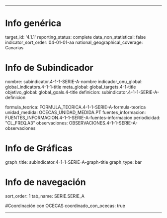 ---

# Info genérica
target_id: '4.1.1'
reporting_status: complete
data_non_statistical: false
indicator_sort_order: 04-01-01-aa
national_geographical_coverage: Canarias

# Info de Subindicador
nombre: subindicator.4-1-1-SERIE-A-nombre
indicador_onu_global: global_indicators.4-1-1-title
meta_global: global_targets.4-1-title
objetivo_global: global_goals.4-title
definicion: subindicator.4-1-1-SERIE-A-definicion

formula_teorica: FORMULA_TEORICA.4-1-1-SERIE-A-formula-teorica
unidad_medida: OCECAS_UNIDAD_MEDIDA.PT
fuentes_informacion: FUENTES_INFORMACION.4-1-1-SERIE-A-fuentes-informacion
periodicidad: "CL_FREQ.A3"
observaciones: OBSERVACIONES.4-1-1-SERIE-A-observaciones

# Info de Gráficas
graph_title: subindicator.4-1-1-SERIE-A-graph-title
graph_type: bar

# Info de navegación
sort_order: 1
tab_name: SERIE.SERIE_A

#Coordinación con OCECAS
coordinado_con_ocecas: true

---